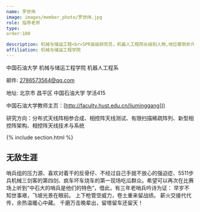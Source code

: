 ```yaml
---
name: 罗世伟
image: images/member_photo/罗世纬.jpg
role: 指导老师
type: 
order:100

description: 机械与储运工程<br>SPR高级研究员，机器人工程院长级别人物,地位尊崇非凡
affiliation: 机械与储运工程学院
---
```

中国石油大学 机械与储运工程学院 机器人工程系

邮件: 2786573564@qq.com

地址: 北京市 昌平区  中国石油大学 学活415

中国石油大学教师主页：[http://faculty.hust.edu.cn/liuminggang]()

研究方向：分布式天线阵相参合成、相控阵天线测试、有限扫描稀疏阵列、新型相控阵架构、相控阵天线技术与系统

{% include section.html %}

## 无敌生涯
哨兵组的压力源、喜欢对着干的反骨仔、不经过自己手就不放心的强迫症、5511步兵机械三剑客的第四剑、疯车坏车烧车的第一现场吃瓜群众。希望可以再次在比赛场上听到“中石大的哨兵是他们的特色”，借此，有三年老哨兵吟诗为证：
早岁不知世事艰，飞坡光景在眼前。
上下枪管空威力，卷土重来留战绩。
薪火交接代代传，余热温暖心中藏。
千磨万击晚辈出，留塔留车还留天！
